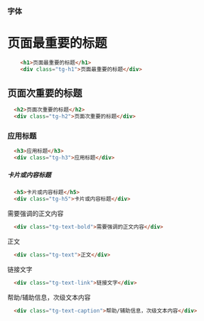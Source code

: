 ### 字体


<h1>页面最重要的标题</h1>

```html
    <h1>页面最重要的标题</h1>
    <div class="tg-h1">页面最重要的标题</div>
```


<h2>页面次重要的标题</h2>

```html
  <h2>页面次重要的标题</h2>
  <div class="tg-h2">页面次重要的标题</div>
```

<h3>应用标题</h3>

```html
  <h3>应用标题</h3>
  <div class="tg-h3">应用标题</div>
```


<h5>卡片或内容标题</h5>

```html
  <h5>卡片或内容标题</h5>
  <div class="tg-h5">卡片或内容标题</div>
```


<div class="tg-text-bold">需要强调的正文内容</div>

```html
  <div class="tg-text-bold">需要强调的正文内容</div>
```

<div class="tg-text">正文</div>

```html
  <div class="tg-text">正文</div>
```

<div class="tg-text-link">链接文字</div>

```html
  <div class="tg-text-link">链接文字</div>
```

<div class="tg-text-caption">帮助/辅助信息，次级文本内容</div>

```html
  <div class="tg-text-caption">帮助/辅助信息，次级文本内容</div>
```
